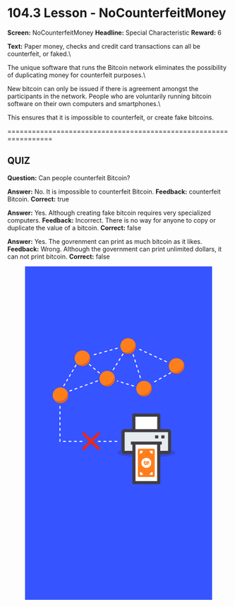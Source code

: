 # 104.3 Lesson - NoCounterfeitMoney

**Screen:** NoCounterfeitMoney
**Headline:** Special Characteristic
**Reward:** 6

**Text:** Paper money, checks and credit card transactions can all be counterfeit, or faked.\

The unique software that runs the Bitcoin network eliminates the possibility of duplicating money for counterfeit purposes.\

New bitcoin can only be issued if there is agreement amongst the participants in the network. People who are voluntarily running bitcoin software on their own computers and smartphones.\

This ensures that it is impossible to counterfeit, or create fake bitcoins.


=================================================================

## QUIZ

**Question:** Can people counterfeit Bitcoin?

**Answer:** No. It is impossible to counterfeit Bitcoin.
**Feedback:** counterfeit Bitcoin.
**Correct:** true

**Answer:** Yes. Although creating fake bitcoin requires very specialized computers.
**Feedback:** Incorrect. There is no way for anyone to copy or duplicate the value of a bitcoin.
**Correct:** false

**Answer:** Yes. The govrenment can print as much bitcoin as it likes.
**Feedback:** Wrong. Although the government can print unlimited dollars, it can not print bitcoin.
**Correct:** false


<figure><img src="../.gitbook/assets/image.png" alt=""><figcaption></figcaption></figure>

